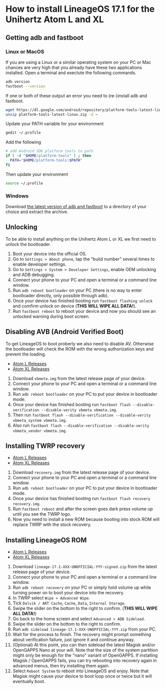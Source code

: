 How to install LineageOS 17.1 for the Unihertz Atom L and XL
=================================================

## Getting adb and fastboot

### Linux or MacOS

If you are using a Linux or a similar operating system on your PC or Mac chances are very high that you already have these two applications installed.
Open a terminal and exectute the following commands.

```bash
adb version
fastboot --version
```

If one or both of these output an error you need to (re-)install adb and fastboot.

```bash
wget https://dl.google.com/android/repository/platform-tools-latest-linux.zip
unzip platform-tools-latest-linux.zip -d ~
```

Update your PATH variable for your environment

```bash
gedit ~/.profile
```
	
Add the following
	
```bash
# add Android SDK platform tools to path
if [ -d "$HOME/platform-tools" ] ; then
  PATH="$HOME/platform-tools:$PATH"
fi	
```

Then update your environment

```bash
source ~/.profile
```

### Windows

Download [the latest version of adb and fastboot](https://dl.google.com/android/repository/platform-tools-latest-windows.zip) to a directory of your choice and extract the archive. 

## Unlocking

To be able to install anything on the Unihertz Atom L or XL we first need to unlock the bootloader.

1. Boot your device into the official OS.
2. Go to `Settings > About phone`, tap the "build number" several times to enable developer settings.
3. Go to `Settings > System > Developer Settings`, enable OEM unlocking and ADB debugging.
4. Connect your phone to your PC and open a terminal or a command line window.
5. Run `adb reboot bootloader` on your PC (there is no way to enter bootloader directly, only possible through adb).
6. Once your device has finished booting run `fastboot flashing unlock` and comfirm unlock on device (**THIS WILL WIPE ALL DATA!**).
6. Run `fastboot reboot` to reboot your device and now you should see an unlocked warning during boot screen.

## Disabling AVB (Android Verified Boot)

To get LineageOS to boot proberly we also need to disable AV. Otherwise the bootloader will check the ROM with the wrong authorization keys and prevent the loading.

- [Atom L Releases](https://github.com/ADeadTrousers/android_device_Unihertz_Atom_L/releases)
- [Atom XL Releases](https://github.com/ADeadTrousers/android_device_Unihertz_Atom_XL/releases)

1. Download `vbmeta.img` from the latest release page of your device.
2. Connect your phone to your PC and open a terminal or a command line window.
3. Run `adb reboot bootloader` on your PC to put your device in bootloader mode.
4. Once your device has finished booting run `fastboot flash --disable-verification --disable-verity vbmeta vbmeta.img`.
5. Then run `fastboot flash --disable-verification --disable-verity vbmeta_system vbmeta.img`.
6. Also run `fastboot flash --disable-verification --disable-verity vbmeta_vendor vbmeta.img`.

## Installing TWRP recovery

- [Atom L Releases](https://github.com/ADeadTrousers/twrp_device_Unihertz_Atom_L/releases)
- [Atom XL Releases](https://github.com/ADeadTrousers/twrp_device_Unihertz_Atom_XL/releases)

1. Download `recovery.img` from the latest release page of your device.
2. Connect your phone to your PC and open a terminal or a command line window.
3. Run `adb reboot bootloader` on your PC to put your device in bootloader mode.
4. Once your device has finished booting run `fastboot flash recovery recovery.img`.
5. Run `fastboot reboot` and after the screen goes dark press volume up until you see the TWRP logo.
6. Now you need to install a new ROM because booting into stock ROM will replace TWRP with the stock recovery.

## Installing LineageOS ROM

- [Atom L Releases](https://github.com/ADeadTrousers/android_device_Unihertz_Atom_L/releases)
- [Atom XL Releases](https://github.com/ADeadTrousers/android_device_Unihertz_Atom_XL/releases)

1. Download `lineage-17.1-XXX-UNOFFICIAL-YYY-signed.zip` from the latest release page of your device.
2. Connect your phone to your PC and open a terminal or a command line window.
3. Run `adb reboot recovery` on your PC or simply hold volume up while turning power on to boot your device into the recovery.
4. In TWRP select `Wipe > Advanced Wipe`.
5. Tick `Dalvik / ART Cache`, `Cache`, `Data`, `Internal Storage`. 
6. Swipe the slider on the bottom to the right to confirm. (**THIS WILL WIPE ALL DATA!**)
7. Go back to the home screen and select `Advanced > ADB Sideload`.
8. Swipe the slider on the bottom to the right to confirm.
9. Run `adb sideload lineage-17.1-XXX-UNOFFICIAL-YYY.zip` from your PC.
10. Wait for the process to finish. The recovery might prompt something about verification failure, just ignore it and continue anyway.
11. (Optional) At this point, you can then sideload the latest Magisk and/or OpenGAPPS Nano at your will. Note that the size of the system partition might only be enough for the "nano" variant of OpenGAPPS. If installing Magisk / OpenGAPPS fails, you can try rebooting into recovery again in advanced menus, then try installing them again.
12. Select `Reboot System` to reboot into LineageOS and enjoy. Note that Magisk might cause your device to boot loop once or twice but it will eventually boot.
